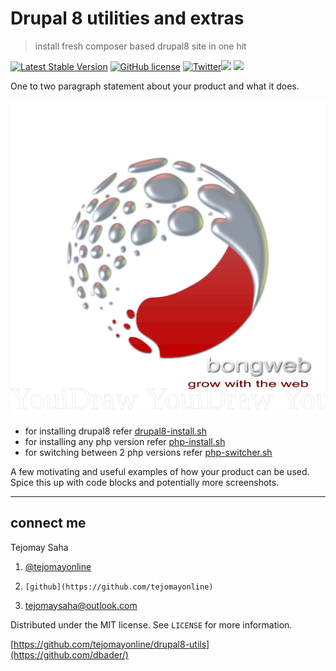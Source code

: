 # Drupal 8 utilities and extras
> install fresh composer based drupal8 site in one hit

[![Latest Stable Version](https://poser.pugx.org/tejomayonline/drupal8-utils/v/stable)](https://packagist.org/packages/tejomayonline/drupal8-utils) [![GitHub license](https://img.shields.io/badge/license-MIT-blue.svg)](https://raw.githubusercontent.com/tejomayonline/drupal8-utils/master/LICENSE) [![Twitter](https://img.shields.io/twitter/url/https/github.com/tejomayonline/drupal8-utils.svg?style=social)](https://twitter.com/tejomayonline)![](https://img.shields.io/badge/drupal-8-brightgreen.svg) ![](https://img.shields.io/badge/shell-script-yellow.svg) 

One to two paragraph statement about your product and what it does.

![](logo.png)




 - for installing drupal8 refer <a href="/doc/drupal8-install.md">drupal8-install.sh</a>
 - for installing any php version refer <a href="/doc/php-install.md">php-install.sh</a>
 - for switching  between 2 php versions refer <a href="/doc/php-switcher.md">php-switcher.sh</a>

A few motivating and useful examples of how your product can be used. Spice this up with code blocks and potentially more screenshots.


----------


## connect me

Tejomay Saha

 1. [@tejomayonline](https://twitter.com/tejomayonline)  
 2.     [github](https://github.com/tejomayonline)  
 3. tejomaysaha@outlook.com

     


Distributed under the MIT license. See ``LICENSE`` for more information.

[https://github.com/tejomayonline/drupal8-utils](https://github.com/dbader/)

